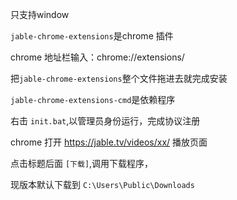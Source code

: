 只支持window

`jable-chrome-extensions`是chrome 插件

chrome 地址栏输入：chrome://extensions/

把`jable-chrome-extensions`整个文件拖进去就完成安装

`jable-chrome-extensions-cmd`是依赖程序

右击 `init.bat`,以管理员身份运行，完成协议注册

chrome 打开 https://jable.tv/videos/xx/ 播放页面

点击标题后面 `[下载]`,调用下载程序，

现版本默认下载到 `C:\Users\Public\Downloads`

